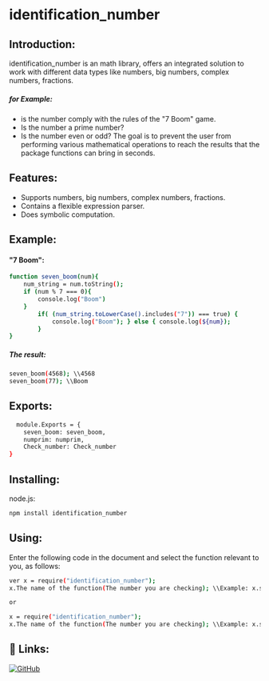 # identification_number

## Introduction:
identification_number  is an math library, offers an integrated solution to work with different data types like numbers, big numbers, complex numbers, fractions.
##### for Example:
- is the number comply with the rules of the "7 Boom" game.
- Is the number a prime number?
- Is the number even or odd?
The goal is to prevent the user from performing various mathematical operations to reach the results that the package functions can bring in seconds.

## Features:
- Supports numbers, big numbers, complex numbers, fractions.
- Contains a flexible expression parser.
- Does symbolic computation.


## Example:
#### "7 Boom":
```bash
function seven_boom(num){
    num_string = num.toString();
    if (num % 7 === 0){
        console.log("Boom")
    }
        if( (num_string.toLowerCase().includes("7")) === true) {
            console.log("Boom"); } else { console.log(${num}); 
        }
}
```
##### The result: 
```bash
seven_boom(4568); \\4568
seven_boom(77); \\Boom
```

## Exports:
```bash
  module.Exports = { 
    seven_boom: seven_boom,
    numprim: numprim,
    Check_number: Check_number
}
```
## Installing:
node.js:

```bash
npm install identification_number
```

## Using:
Enter the following code in the document and select the function relevant to you, as follows:
```bash
ver x = require("identification_number"); 
x.The name of the function(The number you are checking); \\Example: x.seven_boom(5);

or 

x = require("identification_number"); 
x.The name of the function(The number you are checking); \\Example: x.seven_boom(5);
```
## 🔗 Links:
[![GitHub](https://img.shields.io/badge/GitHub-000?style=for-the-badge&logo=github&logoColor=purple)](https://github.com/shanishemesh)
